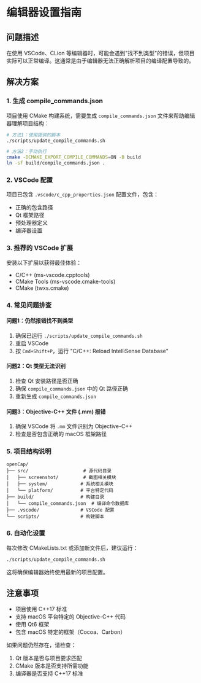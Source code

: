 # 编辑器设置指南

## 问题描述

在使用 VSCode、CLion 等编辑器时，可能会遇到"找不到类型"的错误，但项目实际可以正常编译。这通常是由于编辑器无法正确解析项目的编译配置导致的。

## 解决方案

### 1. 生成 compile_commands.json

项目使用 CMake 构建系统，需要生成 `compile_commands.json` 文件来帮助编辑器理解项目结构：

```bash
# 方法1：使用提供的脚本
./scripts/update_compile_commands.sh

# 方法2：手动执行
cmake -DCMAKE_EXPORT_COMPILE_COMMANDS=ON -B build
ln -sf build/compile_commands.json .
```

### 2. VSCode 配置

项目已包含 `.vscode/c_cpp_properties.json` 配置文件，包含：
- 正确的包含路径
- Qt 框架路径
- 预处理器定义
- 编译器设置

### 3. 推荐的 VSCode 扩展

安装以下扩展以获得最佳体验：
- C/C++ (ms-vscode.cpptools)
- CMake Tools (ms-vscode.cmake-tools)
- CMake (twxs.cmake)

### 4. 常见问题排查

#### 问题1：仍然报错找不到类型
1. 确保已运行 `./scripts/update_compile_commands.sh`
2. 重启 VSCode
3. 按 `Cmd+Shift+P`，运行 "C/C++: Reload IntelliSense Database"

#### 问题2：Qt 类型无法识别
1. 检查 Qt 安装路径是否正确
2. 确保 `compile_commands.json` 中的 Qt 路径正确
3. 重新生成 `compile_commands.json`

#### 问题3：Objective-C++ 文件 (.mm) 报错
1. 确保 VSCode 将 `.mm` 文件识别为 Objective-C++
2. 检查是否包含正确的 macOS 框架路径

### 5. 项目结构说明

```
openCap/
├── src/                    # 源代码目录
│   ├── screenshot/         # 截图相关模块
│   ├── system/            # 系统相关模块
│   └── platform/          # 平台特定代码
├── build/                 # 构建目录
│   └── compile_commands.json  # 编译命令数据库
├── .vscode/               # VSCode 配置
└── scripts/               # 构建脚本
```

### 6. 自动化设置

每次修改 CMakeLists.txt 或添加新文件后，建议运行：

```bash
./scripts/update_compile_commands.sh
```

这将确保编辑器始终使用最新的项目配置。

## 注意事项

- 项目使用 C++17 标准
- 支持 macOS 平台特定的 Objective-C++ 代码
- 使用 Qt6 框架
- 包含 macOS 特定的框架（Cocoa、Carbon）

如果问题仍然存在，请检查：
1. Qt 版本是否与项目要求匹配
2. CMake 版本是否支持所需功能
3. 编译器是否支持 C++17 标准 
